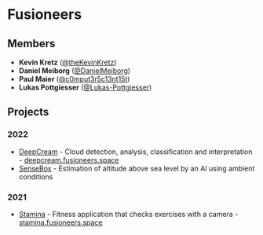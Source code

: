 # Fusioneers

## Members

* **Kevin Kretz** ([@theKevinKretz](https://github.com/theKevinKretz))
* **Daniel Meiborg** ([@DanielMeiborg](https://github.com/DanielMeiborg))
* **Paul Maier** ([@c0mput3r5c13nt15t](https://github.com/c0mput3r5c13nt15t))
* **Lukas Pottgiesser** ([@Lukas-Pottgiesser](https://github.com/Lukas-Pottgiesser))


## Projects

### 2022

* [DeepCream](https://github.com/Fusioneers/DeepCream) - Cloud detection, analysis, classification and interpretation - [deepcream.fusioneers.space](https://deepcream.fusioneers.space/)
* [SenseBox](https://github.com/Fusioneers/SenseBox) - Estimation of altitude above sea level by an AI using ambient conditions

### 2021

* [Stamina](https://github.com/Fusioneers/Stamina) - Fitness application that checks exercises with a camera - [stamina.fusioneers.space](https://stamina.fusioneers.space/)
